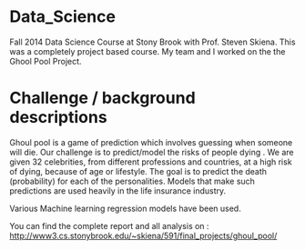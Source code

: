 Data_Science
============

Fall 2014 Data Science Course at Stony Brook with Prof. Steven Skiena.
This was a completely project based course. My team and I worked on the the Ghool Pool Project.

Challenge / background descriptions
===================================
Ghoul pool is a game of prediction which involves guessing when someone will die. 
Our challenge is to predict/model the risks of people dying . 
We are given 32 celebrities, from different professions and countries, at a high risk of dying, because of age or lifestyle. The goal is to predict the death (probability) for each of the personalities.
Models that make such predictions are used heavily in the life insurance industry.

Various Machine learning regression models have been used.

You can find the complete report and all analysis on : http://www3.cs.stonybrook.edu/~skiena/591/final_projects/ghoul_pool/

